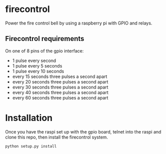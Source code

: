 # firecontrol
Power the fire control bell by using a raspberry pi with GPIO and relays.

## Firecontrol requirements

On one of 8 pins of the gpio interface:
* 1 pulse every second
* 1 pulse every 5 seconds
* 1 pulse every 10 seconds
* every 15 seconds three pulses a second apart
* every 20 seconds three pulses a second apart
* every 30 seconds three pulses a second apart
* every 40 seconds three pulses a second apart
* every 60 seconds three pulses a second apart

# Installation

Once you have the raspi set up with the gpio board, telnet into the raspi and clone this repo, then install the firecontrol system.

    python setup.py install
